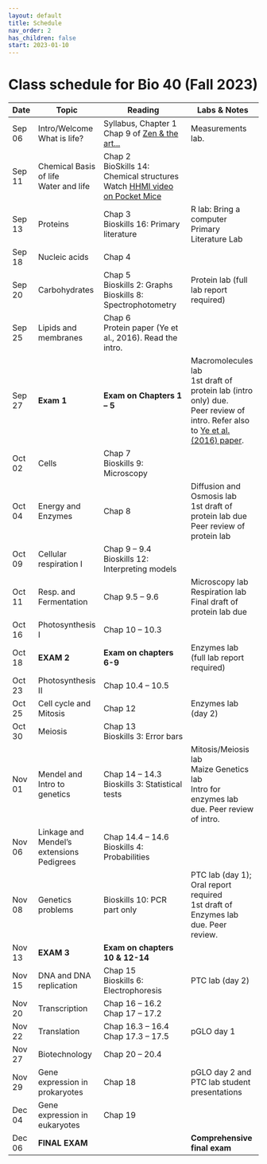 ```yaml
---
layout: default
title: Schedule
nav_order: 2
has_children: false
start: 2023-01-10
---
```


# Class schedule for Bio 40 (Fall 2023)

<style>
@media print{
  @page {
    size: 8.5in 11in;
    margin-left: 0in;
    margin-right: 0in;
    padding: 0in;
    border: 0in;
  }
body {
  margin-left: 0in;
  margin-right: 0in;
  padding: 0in;
  border: 0in;
}

table td {
  font-size: 8pt;
  padding: 0pt 2pt 0pt 2pt;
}
table {
  table-layout: fixed;
  width: 100%;
  page-break-before: avoid;
}
}
table th:first-of-type {
    width: 10%;
}
table th:nth-of-type(2) {
    width: 20%;
}
table th:nth-of-type(3) {
    width: 40%;
}
table th:nth-of-type(4) {
    width: 30%;
}
</style>

| Date | Topic | Reading | Labs & Notes |
|---|---|---|---|
| Sep 06 | Intro/Welcome<br>What is life? | Syllabus, Chapter 1<br>Chap 9 of [Zen & the art...]({{site.url}}/b40/assets/ch01/ZenAndTheArt_embedded.pdf) | Measurements lab. |
| Sep 11 | Chemical Basis of life<br>Water and life | Chap 2<br>BioSkills 14: Chemical structures<br>Watch [HHMI video on Pocket Mice](https://www.biointeractive.org/classroom-resources/making-fittest-natural-selection-and-adaptation) |  |
| Sep 13 | Proteins | Chap 3<br>Bioskills 16: Primary literature | R lab: Bring a computer <br>Primary Literature Lab |
| Sep 18 | Nucleic acids | Chap 4 |  |
| Sep 20 | Carbohydrates | Chap 5<br>Bioskills 2: Graphs<br>Bioskills 8: Spectrophotometry | Protein lab (full lab report required) |
| Sep 25 | Lipids and membranes | Chap 6<br>Protein paper (Ye et al., 2016). Read the intro. |  |
| Sep 27 | **Exam 1** | **Exam on Chapters 1 – 5** | Macromolecules lab<br>1st draft of protein lab (intro only) due. <br>Peer review of intro. Refer also to [Ye et al. (2016) paper]({{site.url}}/b40/assets/labs/Ye_etal_Heating_Proteins.pdf).  |
| Oct 02 | Cells | Chap 7<br>Bioskills 9: Microscopy |  |
| Oct 04 | Energy and Enzymes | Chap 8 | Diffusion and Osmosis lab<br>1st draft of protein lab due<br>Peer review of protein lab |
| Oct 09 | Cellular respiration I | Chap 9 – 9.4<br>Bioskills 12: Interpreting models |  |
| Oct 11 | Resp. and Fermentation | Chap 9.5 – 9.6 | Microscopy lab<br>Respiration lab<br>Final draft of protein lab due |
| Oct 16 | Photosynthesis I | Chap 10 – 10.3 |  |
| Oct 18 | **EXAM 2** | **Exam on chapters 6-9** | Enzymes lab (full lab report required) |
| Oct 23 | Photosynthesis II | Chap 10.4 – 10.5 |  |
| Oct 25 | Cell cycle and Mitosis | Chap 12 | Enzymes lab (day 2) |
| Oct 30 | Meiosis | Chap 13<br>Bioskills 3: Error bars |  |
| Nov 01 | Mendel and Intro to genetics | Chap 14 – 14.3<br>Bioskills 3: Statistical tests | Mitosis/Meiosis lab<br>Maize Genetics lab<br>Intro for enzymes lab due. Peer review of intro. |
| Nov 06 | Linkage and Mendel’s extensions<br>Pedigrees | Chap 14.4 – 14.6<br>Bioskills 4: Probabilities |  |
| Nov 08 | Genetics problems | Bioskills 10: PCR part only | PTC lab (day 1); Oral report required<br>1st draft of Enzymes lab due. Peer review. |
| Nov 13 | **EXAM 3** | **Exam on chapters 10 & 12-14** |  |
| Nov 15 | DNA and DNA replication | Chap 15<br>Bioskills 6: Electrophoresis | PTC lab (day 2) |
| Nov 20 | Transcription | Chap 16 – 16.2<br>Chap 17 – 17.2 |  |
| Nov 22 | Translation | Chap 16.3 – 16.4<br>Chap 17.3 – 17.5 | pGLO day 1 |
| Nov 27 | Biotechnology | Chap 20 – 20.4 |  |
| Nov 29 | Gene expression in prokaryotes | Chap 18 | pGLO day 2 and PTC lab student presentations |
| Dec 04 | Gene expression in eukaryotes | Chap 19 |  |
| Dec 06 | **FINAL EXAM** |  | **Comprehensive final exam** |

